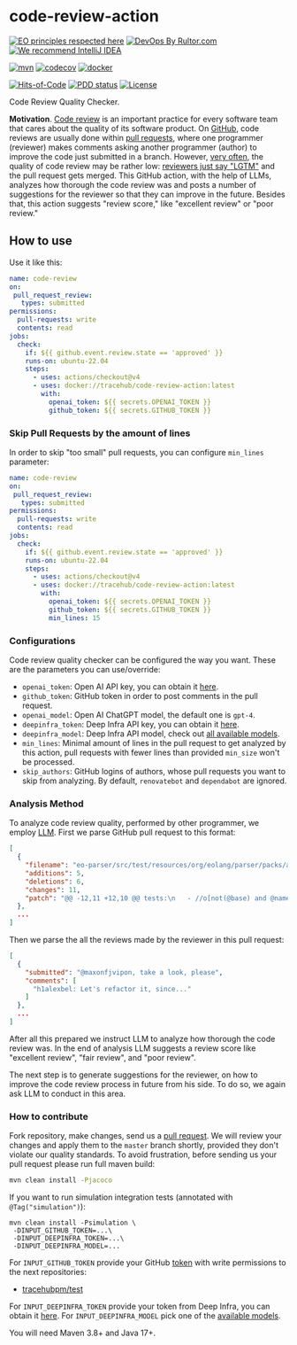 # code-review-action

[![EO principles respected here](https://www.elegantobjects.org/badge.svg)](https://www.elegantobjects.org)
[![DevOps By Rultor.com](http://www.rultor.com/b/trarcehubpm/code-review-action)](http://www.rultor.com/p/tracehubpm/code-review-action)
[![We recommend IntelliJ IDEA](https://www.elegantobjects.org/intellij-idea.svg)](https://www.jetbrains.com/idea/)

[![mvn](https://github.com/tracehubpm/code-review-action/actions/workflows/mvn.yml/badge.svg)](https://github.com/tracehubpm/code-review-action/actions/workflows/mvn.yml)
[![codecov](https://codecov.io/gh/tracehubpm/code-review-action/graph/badge.svg?token=JlkMLSJgRo)](https://codecov.io/gh/tracehubpm/code-review-action)
[![docker](https://img.shields.io/docker/v/tracehub/code-review-action/latest)](https://hub.docker.com/repository/docker/tracehub/code-review-action/general)

[![Hits-of-Code](https://hitsofcode.com/github/tracehubpm/code-review-action)](https://hitsofcode.com/view/github/tracehubpm/code-review-action)
[![PDD status](http://www.0pdd.com/svg?name=tracehubpm/code-review-action)](http://www.0pdd.com/p?name=tracehubpm/code-review-action)
[![License](https://img.shields.io/badge/license-MIT-green.svg)](https://github.com/tracehubpm/code-review-action/blob/master/LICENSE.txt)

Code Review Quality Checker.

**Motivation**.
[Code review](https://en.wikipedia.org/wiki/Code_review) is an important
practice for every software team that cares about the quality of its software
product. On [GitHub](https://github.com), code reviews are usually done within
[pull requests](https://github.com/features/code-review), where one programmer
(reviewer) makes comments asking another programmer (author) to improve the
code just submitted in a branch. However, [very often](https://www.yegor256.com/2015/02/09/serious-code-reviewer.html),
the quality of code review may be rather low: [reviewers just say "LGTM"](https://www.l3r8y.ru/2023/08/06/dont-be-shy-cry#dont-upset-people)
and the pull request gets merged. This GitHub action, with the help of LLMs,
analyzes how thorough the code review was and posts a number of suggestions
for the reviewer so that they can improve in the future.
Besides that, this action suggests "review score," like
"excellent review" or "poor review."

## How to use

Use it like this:

```yml
name: code-review
on:
 pull_request_review:
   types: submitted
permissions:
  pull-requests: write
  contents: read
jobs:
  check:
    if: ${{ github.event.review.state == 'approved' }}
    runs-on: ubuntu-22.04
    steps:
      - uses: actions/checkout@v4
      - uses: docker://tracehub/code-review-action:latest
        with:
          openai_token: ${{ secrets.OPENAI_TOKEN }}
          github_token: ${{ secrets.GITHUB_TOKEN }}
```

### Skip Pull Requests by the amount of lines

In order to skip "too small" pull requests, you can configure `min_lines`
parameter:

```yml
name: code-review
on:
 pull_request_review:
   types: submitted
permissions:
  pull-requests: write
  contents: read
jobs:
  check:
    if: ${{ github.event.review.state == 'approved' }}
    runs-on: ubuntu-22.04
    steps:
      - uses: actions/checkout@v4
      - uses: docker://tracehub/code-review-action:latest
        with:
          openai_token: ${{ secrets.OPENAI_TOKEN }}
          github_token: ${{ secrets.GITHUB_TOKEN }}
          min_lines: 15
```

### Configurations

Code review quality checker can be configured the way you want.
These are the parameters you can use/override:

* `openai_token`: Open AI API key, you can obtain it [here](https://platform.openai.com/api-keys).
* `github_token`: GitHub token in order to post comments in the pull request.
* `openai_model`: Open AI ChatGPT model, the default one is `gpt-4`.
* `deepinfra_token`: Deep Infra API key, you can obtain it [here](https://deepinfra.com/dash/api_keys).
* `deepinfra_model`: Deep Infra API model, check out [all available models](https://deepinfra.com/models/text-generation).
* `min_lines`: Minimal amount of lines in the pull request to get analyzed
by this action, pull requests with fewer lines than provided `min_size`
won't be processed.
* `skip_authors`: GitHub logins of authors, whose pull requests you want to
skip from analyzing. By default, `renovatebot` and `dependabot` are ignored.

### Analysis Method

To analyze code review quality, performed by other programmer, we employ
[LLM](https://en.wikipedia.org/wiki/Large_language_model).
First we parse GitHub pull request to this format:

```json
[
  {
    "filename": "eo-parser/src/test/resources/org/eolang/parser/packs/add-locators.yaml",
    "additions": 5,
    "deletions": 6,
    "changes": 11,
    "patch": "@@ -12,11 +12,10 @@ tests:\n   - //o[not(@base) and @name='e' and @loc='Φ.org.abc.tt.α2.e']\n   - //o[@base='.hello' and @loc='Φ.org.abc.tt.α2.φ']\n   - //o[@base='e' and @loc='Φ.org.abc.tt.α2.φ.ρ']\n-  - //o[@name='q' and @base='.<' and @loc='Φ.org.abc.q']\n-  - //o[@base='.p' and not(@name) and @loc='Φ.org.abc.q.ρ']\n-  - //o[@base='.^' and not(@name) and @loc='Φ.org.abc.q.ρ.ρ']\n-  - //o[@base='.&' and not(@name) and @loc='Φ.org.abc.q.ρ.ρ.ρ']\n-  - //o[@base='$' and not(@name) and @loc='Φ.org.abc.q.ρ.ρ.ρ.ρ']\n+  - //o[@name='q' and @base='.p' and @loc='Φ.org.abc.q']\n+  - //o[@base='.^' and not(@name) and @loc='Φ.org.abc.q.ρ']\n+  - //o[@base='.&' and not(@name) and @loc='Φ.org.abc.q.ρ.ρ']\n+  - //o[@base='$' and not(@name) and @loc='Φ.org.abc.q.ρ.ρ.ρ']\n eo: |\n   +alias org.abc.foo.b\n   +alias x\n@@ -38,4 +37,4 @@ eo: |\n     [e]\n       e.hello > @\n   \n-  $.&.^.p.< > q\n+  $.&.^.p > q"
  },
  ...
]
```

Then we parse the all the reviews made by the reviewer in this pull request:

```json
[
  {
    "submitted": "@maxonfjvipon, take a look, please",
    "comments": [
      "h1alexbel: Let's refactor it, since..."
    ]
  },
  ...
]
```

After all this prepared we instruct LLM to analyze how thorough the code review
was. In the end of analysis LLM suggests a review score like
"excellent review", "fair review", and "poor review".

The next step is to generate suggestions for the reviewer, on how to improve
the code review process in future from his side. To do so, we again ask LLM to
conduct in this area.

### How to contribute

Fork repository, make changes, send us a [pull request](https://www.yegor256.com/2014/04/15/github-guidelines.html).
We will review your changes and apply them to the `master` branch shortly,
provided they don't violate our quality standards. To avoid frustration,
before sending us your pull request please run full maven build:

```bash
mvn clean install -Pjacoco
```

If you want to run simulation integration tests (annotated with `@Tag("simulation")`):

```shell
mvn clean install -Psimulation \
 -DINPUT_GITHUB_TOKEN=...\
 -DINPUT_DEEPINFRA_TOKEN=...\
 -DINPUT_DEEPINFRA_MODEL=...
```

For `INPUT_GITHUB_TOKEN` provide your GitHub [token](https://github.com/settings/tokens) with write permissions
to the next repositories:

* [tracehubpm/test](https://github.com/tracehubpm/test)

For `INPUT_DEEPINFRA_TOKEN` provide your token from Deep Infra,
you can obtain it [here](https://deepinfra.com/dash/api_keys).
For `INPUT_DEEPINFRA_MODEL` pick one of the [available models](https://deepinfra.com/models/text-generation).

You will need Maven 3.8+ and Java 17+.
